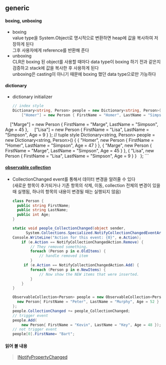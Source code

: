 ## generic
#### boxing, unboxing
- boxing   
  value type을 System.Object로 명시적으로 변환하면 heap에 값을 복사하여 저장하게 된다  
  그후 사용자에게 reference를 반환해 준다   
- unboxing   
  CLR은 boxing 된 object를 사용할 때마다 data type이 boxing 하기 전과 같은지 검증하고 stack에 값을 복사한 후 사용하게 된다   
  unboxing은 casting이 아니기 때문에 boxing 했던 data type으로만 가능하다   

#### dictionary
- dictionary initializer   
	```C#
	// index style
	Dictionary<string, Person> people = new Dictionary<string, Person>() {
		["Homer"] = new Person { FirstName = "Homer", LastName = "Simpson", Age = 47 },
    ["Marge"] = new Person { FirstName = "Marge", LastName = "Simpson", Age = 45 },
    ["Lisa"] = new Person { FirstName = "Lisa", LastName = "Simpson", Age = 9 }
	};
	// tuple style
	Dictionary<string, Person> people = new Dictionary<string, Person>() {
		{ "Homer", new Person { FirstName = "Homer", LastName = "Simpson", Age = 47 } },
		{ "Marge", new Person { FirstName = "Marge", LastName = "Simpson", Age = 45 } },
		{ "Lisa", new Person { FirstName = "Lisa", LastName = "Simpson", Age = 9 } }
  };
	```
#### [observable collection](https://learn.microsoft.com/en-us/dotnet/api/system.collections.objectmodel.observablecollection-1?view=net-9.0)    
- CollectionChanged event를 통해서 데이터 변경을 알려줄 수 있다   
  (새로운 항목이 추가되거나 기존 항목의 삭제, 이동, collection 전체의 변경이 있을 때 실행됨, 하나의 항목의 내용이 변경될 때는 실행되지 않음)    
	```C#
	class Person {
	  public string FirstName;
	  public string LastName;
	  public int Age;
	}
	
  static void people_CollectionChanged(object sender,
          System.Collections.Specialized.NotifyCollectionChangedEventArgs e) {
    Console.WriteLine("Action for this event: {0}", e.Action);
		if (e.Action == NotifyCollectionChangedAction.Remove) {
			// They removed something.
			foreach (Person p in e.OldItems) {
				// handle removed item
			}
		 if (e.Action == NotifyCollectionChangedAction.Add) {
			foreach (Person p in e.NewItems) {
				// Now show the NEW items that were inserted.
			}
		}
	}
	
	ObservableCollection<Person> people = new ObservableCollection<Person>() {
	  new Person{ FirstName = "Peter", LastName = "Murphy", Age = 52 }
  };  
	people.CollectionChanged += people_CollectionChanged;
	// trigger event
	people.Add(
		new Person{ FirstName = "Kevin", LastName = "Key", Age = 48 });
	// not trigger event
	people[0].FirstName= "Bart";
	```
#### 읽어 볼 내용
  > [INotifyPropertyChanged](https://learn.microsoft.com/en-us/dotnet/api/system.componentmodel.inotifypropertychanged?view=net-9.0)   